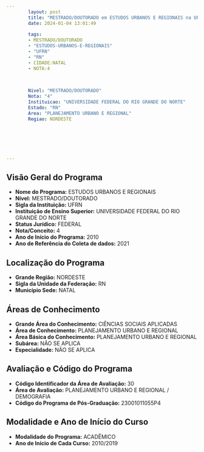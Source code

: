 ```yaml
---
        layout: post
        title: "MESTRADO/DOUTORADO em ESTUDOS URBANOS E REGIONAIS na UFRN  "
        date: 2024-01-04 13:01:49
     
        tags:
        - MESTRADO/DOUTORADO
        - "ESTUDOS-URBANOS-E-REGIONAIS"
        - "UFRN"
        - "RN"
        - CIDADE:NATAL
        - NOTA:4
        
       

        Nivel: "MESTRADO/DOUTORADO"
        Nota: "4"
        Instituicao: "UNIVERSIDADE FEDERAL DO RIO GRANDE DO NORTE"
        Estado: "RN"
        Area: "PLANEJAMENTO URBANO E REGIONAL"
        Regiao: NORDESTE
        
        
        
        
        
        
---
```

## Visão Geral do Programa
- **Nome do Programa:** ESTUDOS URBANOS E REGIONAIS
- **Nível:** MESTRADO/DOUTORADO
- **Sigla da Instituição:** UFRN
- **Instituição de Ensino Superior:** UNIVERSIDADE FEDERAL DO RIO GRANDE DO NORTE
- **Status Jurídico:** FEDERAL
- **Nota/Conceito:** 4
- **Ano de Início do Programa:** 2010
- **Ano de Referência do Coleta de dados:** 2021

## Localização do Programa
- **Grande Região:** NORDESTE
- **Sigla da Unidade da Federação:** RN
- **Município Sede:** NATAL

## Áreas de Conhecimento
- **Grande Área do Conhecimento:** CIÊNCIAS SOCIAIS APLICADAS
- **Área de Conhecimento:** PLANEJAMENTO URBANO E REGIONAL
- **Área Básica do Conhecimento:** PLANEJAMENTO URBANO E REGIONAL
- **Subárea:** NÃO SE APLICA
- **Especialidade:** NÃO SE APLICA

## Avaliação e Código do Programa
- **Código Identificador da Área de Avaliação:** 30
- **Área de Avaliação:** PLANEJAMENTO URBANO E REGIONAL / DEMOGRAFIA
- **Código do Programa de Pós-Graduação:** 23001011055P4


## Modalidade e Ano de Início do Curso
- **Modalidade do Programa:** ACADÊMICO
- **Ano de Início de Cada Curso:** 2010/2019
